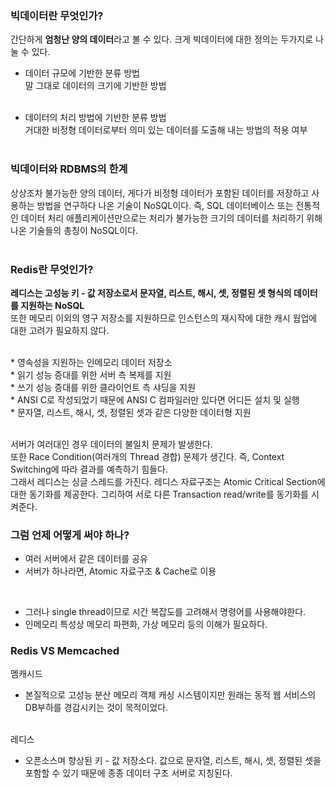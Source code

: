 ### 빅데이터란 무엇인가?

간단하게 **엄청난 양의 데이터**라고 볼 수 있다. 크게 빅데이터에 대한 정의는 두가지로 나눌 수 있다.<br>

- 데이터 규모에 기반한 분류 방법<br>
  말 그대로 데이터의 크기에 기반한 방법<br>
  <br>
  
- 데이터의 처리 방법에 기반한 분류 방법<br>
  거대한 비정형 데이터로부터 의미 있는 데이터를 도출해 내는 방법의 적용 여부<br>
  <br>
  
### 빅데이터와 RDBMS의 한계
상상조차 불가능한 양의 데이터, 게다가 비정형 데이터가 포함된 데이터를 저장하고 사용하는 방법을 연구하다 나온 기술이 NoSQL이다.
즉, SQL 데이터베이스 또는 전통적인 데이터 처리 애플리케이션만으로는 처리가 불가능한 크기의 데이터를 처리하기 위해 나온 기술들의 총칭이 NoSQL이다.<br>
<br>

### Redis란 무엇인가?
**레디스는 고성능 키 - 값 저장소로서 문자열, 리스트, 해시, 셋, 정렬된 셋 형식의 데이터를 지원하는 NoSQL**<br>
또한 메모리 이외의 영구 저장소를 지원하므로 인스턴스의 재시작에 대한 캐시 웜업에 대한 고려가 
필요하지 않다.<br>

<br>
* 영속성을 지원하는 인메모리 데이터 저장소<br>
* 읽기 성능 증대를 위한 서버 측 복제를 지원<br>
* 쓰기 성능 증대를 위한 클라이언트 측 샤딩을 지원<br>
* ANSI C로 작성되었기 때문에 ANSI C 컴파일러만 있다면 어디든 설치 및 실행<br>
* 문자열, 리스트, 해시, 셋, 정렬된 셋과 같은 다양한 데이터형 지원<br>
<br>
  
서버가 여러대인 경우 데이터의 불일치 문제가 발생한다.<br>
또한 Race Condition(여러개의 Thread 경합) 문제가 생긴다. 즉, Context Switching에 따라 결과를 예측하기 힘들다.<br>
그래서 레디스는 싱글 스레드를 가진다. 레디스 자료구조는 Atomic Critical Section에 대한 동기화를 제공한다.
그리하여 서로 다른 Transaction read/write를 동기화를 시켜준다.<br>

### 그럼 언제 어떻게 써야 하나?
* 여러 서버에서 같은 데이터를 공유<br>
* 서버가 하나라면, Atomic 자료구조 & Cache로 이용<br>
<br>
  
* 그러나 single thread이므로 시간 복잡도를 고려해서 명령어를 사용해야한다.<br>
* 인메모리 특성상 메모리 파편화, 가상 메모리 등의 이해가 필요하다.

### Redis VS Memcached
멤캐시드
* 본질적으로 고성능 분산 메모리 객체 캐싱 시스템이지만 원래는 동적 웹 서비스의 DB부하를 경감시키는
것이 목적이었다.<br><br>
  
레디스
* 오픈소스며 향상된 키 - 값 저장소다. 값으로 문자열, 리스트, 해시, 셋, 정렬된 셋을 포함할 수 
있기 때문에 종종 데이터 구조 서버로 지칭된다.<br><br>
  

